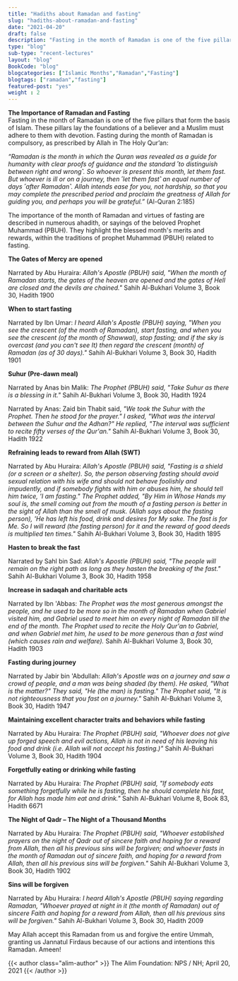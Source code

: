 ```yaml
--- 
title: "Hadiths about Ramadan and fasting" 
slug: "hadiths-about-ramadan-and-fasting"
date: "2021-04-20" 
draft: false 
description: "Fasting in the month of Ramadan is one of the five pillars that form the basis of Islam. These pillars lay the foundations of a believer and a Muslim must adhere to them with devotion." 
type: "blog"
sub-type: "recent-lectures" 
layout: "blog" 
BookCode: "blog"
blogcategories: ["Islamic Months","Ramadan","Fasting"]
blogtags: ["ramadan","fasting"]
featured-post: "yes"
weight : 2 
---  
```

**The Importance of Ramadan and Fasting**   
Fasting in the month of Ramadan is one of the five pillars that form the basis of Islam. These pillars lay the foundations of a believer and a Muslim must adhere to them with devotion. Fasting during the month of Ramadan is compulsory, as prescribed by Allah in The Holy Qur’an:

*“Ramadan is the month in which the Quran was revealed as a guide for humanity with clear proofs of guidance and the standard ˹to distinguish between right and wrong˺. So whoever is present this month, let them fast. But whoever is ill or on a journey, then ˹let them fast˺ an equal number of days ˹after Ramadan˺. Allah intends ease for you, not hardship, so that you may complete the prescribed period and proclaim the greatness of Allah for guiding you, and perhaps you will be grateful.”* 
(Al-Quran 2:185)

The importance of the month of Ramadan and virtues of fasting are described in numerous ahadith, or sayings of the beloved Prophet Muhammad (PBUH). They highlight the blessed month's merits and rewards, within the traditions of prophet Muhammad (PBUH) related to fasting.

**The Gates of Mercy are opened**

Narrated by Abu Huraira: *Allah's Apostle (PBUH) said, "When the month of Ramadan starts, the gates of the heaven are opened and the gates of Hell are closed and the devils are chained."*
Sahih Al-Bukhari Volume 3, Book 30, Hadith 1900

**When to start fasting**

Narrated by Ibn Umar: *I heard Allah's Apostle (PBUH) saying, "When you see the crescent (of the month of Ramadan), start fasting, and when you see the crescent (of the month of Shawwal), stop fasting; and if the sky is overcast (and you can't see It) then regard the crescent (month) of Ramadan (as of 30 days)."*
Sahih Al-Bukhari Volume 3, Book 30, Hadith 1901

**Suhur (Pre-dawn meal)**

Narrated by Anas bin Malik: *The Prophet (PBUH) said, "Take Suhur as there is a blessing in it."*
Sahih Al-Bukhari Volume 3, Book 30, Hadith 1924

Narrated by Anas: Zaid bin Thabit said, *"We took the Suhur with the Prophet. Then he stood for the prayer." I asked, "What was the interval between the Suhur and the Adhan?" He replied, "The interval was sufficient to recite fifty verses of the Qur'an."*
Sahih Al-Bukhari Volume 3, Book 30, Hadith 1922

**Refraining leads to reward from Allah (SWT)**

Narrated by Abu Huraira: *Allah's Apostle (PBUH) said, "Fasting is a shield (or a screen or a shelter). So, the person observing fasting should avoid sexual relation with his wife and should not behave foolishly and impudently, and if somebody fights with him or abuses him, he should tell him twice, 'I am fasting." The Prophet added, "By Him in Whose Hands my soul is, the smell coming out from the mouth of a fasting person is better in the sight of Allah than the smell of musk. (Allah says about the fasting person), 'He has left his food, drink and desires for My sake. The fast is for Me. So I will reward (the fasting person) for it and the reward of good deeds is multiplied ten times."*
Sahih Al-Bukhari Volume 3, Book 30, Hadith 1895

**Hasten to break the fast**

Narrated by Sahl bin Sad: *Allah's Apostle (PBUH) said, "The people will remain on the right path as long as they hasten the breaking of the fast."*
Sahih Al-Bukhari Volume 3, Book 30, Hadith 1958

**Increase in sadaqah and charitable acts**

Narrated by Ibn 'Abbas: *The Prophet was the most generous amongst the people, and he used to be more so in the month of Ramadan when Gabriel visited him, and Gabriel used to meet him on every night of Ramadan till the end of the month. The Prophet used to recite the Holy Qur'an to Gabriel, and when Gabriel met him, he used to be more generous than a fast wind (which causes rain and welfare).*
Sahih Al-Bukhari Volume 3, Book 30, Hadith 1903

**Fasting during journey**

Narrated by Jabir bin 'Abdullah: *Allah's Apostle was on a journey and saw a crowd of people, and a man was being shaded (by them). He asked, "What is the matter?" They said, "He (the man) is fasting." The Prophet said, "It is not righteousness that you fast on a journey."*
Sahih Al-Bukhari Volume 3, Book 30, Hadith 1947

**Maintaining excellent character traits and behaviors while fasting**

Narrated by Abu Huraira: *The Prophet (PBUH) said, "Whoever does not give up forged speech and evil actions, Allah is not in need of his leaving his food and drink (i.e. Allah will not accept his fasting.)"*
Sahih Al-Bukhari Volume 3, Book 30, Hadith 1904

**Forgetfully eating or drinking while fasting**

Narrated by Abu Huraira: *The Prophet (PBUH) said, "If somebody eats something forgetfully while he is fasting, then he should complete his fast, for Allah has made him eat and drink."*
Sahih Al-Bukhari Volume 8, Book 83, Hadith 6671

**The Night of Qadr – The Night of a Thousand Months**

Narrated by Abu Huraira: *The Prophet (PBUH) said, "Whoever established prayers on the night of Qadr out of sincere faith and hoping for a reward from Allah, then all his previous sins will be forgiven; and whoever fasts in the month of Ramadan out of sincere faith, and hoping for a reward from Allah, then all his previous sins will be forgiven."*
Sahih Al-Bukhari Volume 3, Book 30, Hadith 1902

**Sins will be forgiven**

Narrated by Abu Huraira: *I heard Allah's Apostle (PBUH) saying regarding Ramadan, "Whoever prayed at night in it (the month of Ramadan) out of sincere Faith and hoping for a reward from Allah, then all his previous sins will be forgiven."*
Sahih Al-Bukhari Volume 3, Book 30, Hadith 2009

May Allah accept this Ramadan from us and forgive the entire Ummah, granting us Jannatul Firdaus because of our actions and intentions this Ramadan. Ameen!


{{< author class="alim-author" >}}
The Alim Foundation: NPS / NH; April 20, 2021
{{< /author >}}